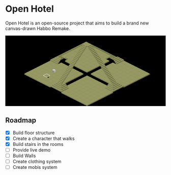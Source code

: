 # Open Hotel

Open Hotel is an open-source project that aims to build a brand new canvas-drawn Habbo Remake.

![Open Hotel Client screenshot](./resources/images/hclient.gif)

## Roadmap

- [x] Build floor structure
- [x] Create a character that walks
- [x] Build stairs in the rooms
- [ ] Provide live demo
- [ ] Build Walls
- [ ] Create clothing system
- [ ] Create mobis system
